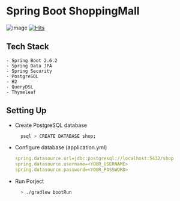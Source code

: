 # Spring Boot ShoppingMall

![image](https://user-images.githubusercontent.com/5029567/155296107-9b086dec-e61c-4cce-8e4d-6fdcb97f037d.png)
[![Hits](https://hits.seeyoufarm.com/api/count/incr/badge.svg?url=https%3A%2F%2Fgithub.com%2FHoon9901%2Fhoon_shoppingmall&count_bg=%2379C83D&title_bg=%23555555&icon=&icon_color=%23E7E7E7&title=hits&edge_flat=false)](https://hits.seeyoufarm.com)

## Tech Stack
```
- Spring Boot 2.6.2
- Spring Data JPA
- Spring Security
- PostgreSQL
- H2
- QueryDSL
- Thymeleaf
```

## Setting Up
- Create PostgreSQL database
  ```bash
    psql > CREATE DATABASE shop;
  ```
- Configure database (application.yml)
  ```yml
  spring.datasource.url=jdbc:postgresql://localhost:5432/shop
  spring.datasource.username=<YOUR_USERNAME>
  spring.datasource.password=<YOUR_PASSWORD>
  ```

- Run Porject
  ```bash
    > ./gradlew bootRun    
  ```
